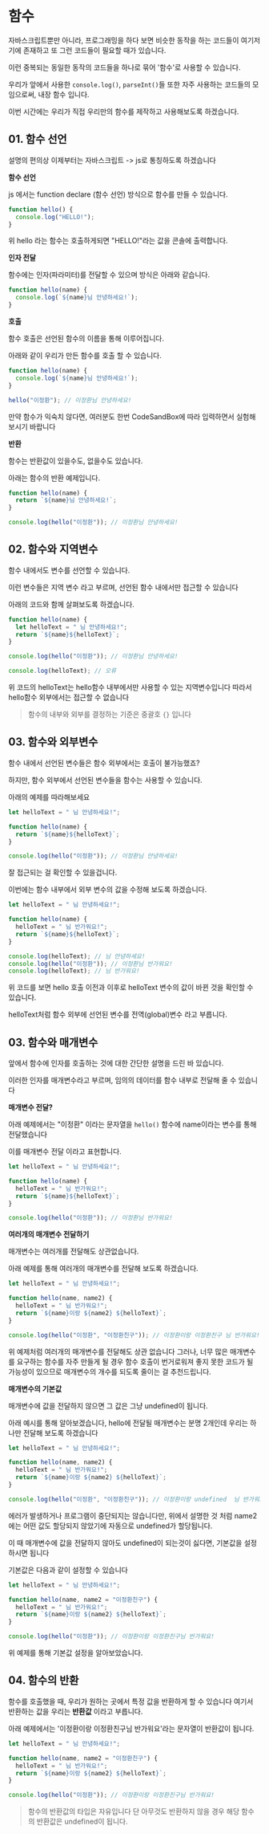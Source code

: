 # 함수

자바스크립트뿐만 아니라, 프로그래밍을 하다 보면 비슷한 동작을 하는 코드들이 여기저기에 존재하고 또 그런 코드들이 필요할 때가 있습니다.

이런 중복되는 동일한 동작의 코드들을 하나로 묶어 '함수'로 사용할 수 있습니다.

우리가 앞에서 사용한 `console.log()`, `parseInt()`들 또한 자주 사용하는 코드들의 모임으로써, 내장 함수 입니다.

이번 시간에는 우리가 직접 우리만의 함수를 제작하고 사용해보도록 하겠습니다.

## 01. 함수 선언

설명의 편의상 이제부터는 자바스크립트 -> js로 통칭하도록 하겠습니다

**함수 선언**

js 에서는 function declare (함수 선언) 방식으로 함수를 만들 수 있습니다.

```js
function hello() {
  console.log("HELLO!");
}
```

위 hello 라는 함수는 호출하게되면 "HELLO!"라는 값을 콘솔에 출력합니다.

**인자 전달**

함수에는 인자(파라미터)를 전달할 수 있으며 방식은 아래와 같습니다.

```js
function hello(name) {
  console.log(`${name}님 안녕하세요!`);
}
```

**호출**

함수 호출은 선언된 함수의 이름을 통해 이루어집니다.

아래와 같이 우리가 만든 함수를 호출 할 수 있습니다.

```js
function hello(name) {
  console.log(`${name}님 안녕하세요!`);
}

hello("이정환"); // 이정환님 안녕하세요!
```

만약 함수가 익숙치 않다면, 여러분도 한번 CodeSandBox에 따라 입력하면서 실험해 보시기 바랍니다

**반환**

함수는 반환값이 있을수도, 없을수도 있습니다.

아래는 함수의 반환 예제입니다.

```js
function hello(name) {
  return `${name}님 안녕하세요!`;
}

console.log(hello("이정환")); // 이정환님 안녕하세요!
```

## 02. 함수와 지역변수

함수 내에서도 변수를 선언할 수 있습니다.

이런 변수들은 지역 변수 라고 부르며, 선언된 함수 내에서만 접근할 수 있습니다

아래의 코드와 함께 살펴보도록 하겠습니다.

```js
function hello(name) {
  let helloText = " 님 안녕하세요!";
  return `${name}${helloText}`;
}

console.log(hello("이정환")); // 이정환님 안녕하세요!

console.log(helloText); // 오류
```

위 코드의 helloText는 hello함수 내부에서만 사용할 수 있는 지역변수입니다 따라서 hello함수 외부에서는 접근할 수 없습니다

> 함수의 내부와 외부를 결정하는 기준은 중괄호 `{}` 입니다

## 03. 함수와 외부변수

함수 내에서 선언된 변수들은 함수 외부에서는 호출이 불가능했죠?

하지만, 함수 외부에서 선언된 변수들을 함수는 사용할 수 있습니다.

아래의 예제를 따라해보세요

```js
let helloText = " 님 안녕하세요!";

function hello(name) {
  return `${name}${helloText}`;
}

console.log(hello("이정환")); // 이정환님 안녕하세요!
```

잘 접근되는 걸 확인할 수 있을겁니다.

이번에는 함수 내부에서 외부 변수의 값을 수정해 보도록 하겠습니다.

```js
let helloText = " 님 안녕하세요!";

function hello(name) {
  helloText = " 님 반가워요!";
  return `${name}${helloText}`;
}

console.log(helloText); // 님 안녕하세요!
console.log(hello("이정환")); // 이정환님 반가워요!
console.log(helloText); // 님 반가워요!
```

위 코드를 보면 hello 호출 이전과 이후로 helloText 변수의 값이 바뀐 것을 확인할 수 있습니다.

helloText처럼 함수 외부에 선언된 변수를 전역(global)변수 라고 부릅니다.

## 03. 함수와 매개변수

앞에서 함수에 인자를 호출하는 것에 대한 간단한 설명을 드린 바 있습니다.

이러한 인자를 매개변수라고 부르며, 임의의 데이터를 함수 내부로 전달해 줄 수 있습니다

**매개변수 전달?**

아래 예제에서는 "이정환" 이라는 문자열을 `hello()` 함수에 name이라는 변수를 통해 전달했습니다

이를 매개변수 전달 이라고 표현합니다.

```js
let helloText = " 님 안녕하세요!";

function hello(name) {
  helloText = " 님 반가워요!";
  return `${name}${helloText}`;
}

console.log(hello("이정환")); // 이정환님 반가워요!
```

**여러개의 매개변수 전달하기**

매개변수는 여러개를 전달해도 상관없습니다.

아래 예제를 통해 여러개의 매개변수를 전달해 보도록 하겠습니다.

```js
let helloText = " 님 안녕하세요!";

function hello(name, name2) {
  helloText = " 님 반가워요!";
  return `${name}이랑 ${name2} ${helloText}`;
}

console.log(hello("이정환", "이정환친구")); // 이정환이랑 이정환친구 님 반가워요!
```

위 예제처럼 여러개의 매개변수를 전달해도 상관 없습니다 그러나, 너무 많은 매개변수를 요구하는 함수를 자주 만들게 될 경우 함수 호출이 번거로워져 좋지 못한 코드가 될 가능성이 있으므로 매개변수의 개수를 되도록 줄이는 걸 추천드립니다.

**매개변수의 기본값**

매개변수에 값을 전달하지 않으면 그 값은 그냥 undefined이 됩니다.

아래 예시를 통해 알아보겠습니다, hello에 전달될 매개변수는 분명 2개인데 우리는 하나만 전달해 보도록 하겠습니다

```js
let helloText = " 님 안녕하세요!";

function hello(name, name2) {
  helloText = " 님 반가워요!";
  return `${name}이랑 ${name2} ${helloText}`;
}

console.log(hello("이정환", "이정환친구")); // 이정환이랑 undefined  님 반가워요!
```

에러가 발생하거나 프로그램이 중단되지는 않습니다만, 위에서 설명한 것 처럼 name2에는 어떤 값도 할당되지 않았기에 자동으로 undefined가 할당됩니다.

이 때 매개변수에 값을 전달하지 않아도 undefined이 되는것이 싫다면, 기본값을 설정하시면 됩니다

기본값은 다음과 같이 설정할 수 있습니다

```js
let helloText = " 님 안녕하세요!";

function hello(name, name2 = "이정환친구") {
  helloText = " 님 반가워요!";
  return `${name}이랑 ${name2} ${helloText}`;
}

console.log(hello("이정환")); // 이정환이랑 이정환친구님 반가워요!
```

위 예제를 통해 기본값 설정을 알아보았습니다.

## 04. 함수의 반환

함수를 호출했을 때, 우리가 원하는 곳에서 특정 값을 반환하게 할 수 있습니다 여기서 반환하는 값을 우리는 **반환값** 이라고 부릅니다.

아래 예제에서는 '이정환이랑 이정환친구님 반가워요'라는 문자열이 반환값이 됩니다.

```js
let helloText = " 님 안녕하세요!";

function hello(name, name2 = "이정환친구") {
  helloText = " 님 반가워요!";
  return `${name}이랑 ${name2} ${helloText}`;
}

console.log(hello("이정환")); // 이정환이랑 이정환친구님 반가워요!
```

> 함수의 반환값의 타입은 자유입니다 단 아무것도 반환하지 않을 경우 해당 함수의 반환값은 undefined이 됩니다.
